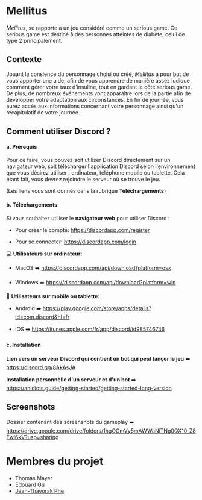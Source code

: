 # Mellitus

*Mellitus*, se rapporte à un jeu considéré comme un serious game. Ce serious game est destiné à des personnes atteintes de diabète, celui de type 2 principalement.

## Contexte

Jouant la consience du personnage choisi ou créé, *Mellitus* a pour but de vous apporter une aide, afin de vous apprendre de manière assez ludique comment gérer votre taux d’insuline, tout en gardant le côté serious game.
De plus, de nombreux événements vont apparaître lors de la partie afin de développer votre adaptation aux circonstances. En fin de journée, vous aurez accés aux informations concernant votre personnage ainsi qu'un récapitulatif de votre journée.

## Comment utiliser Discord ?

#### a. Prérequis

Pour ce faire, vous pouvez soit utiliser Discord directement sur un navigateur web, soit télécharger l'application Discord selon l'environnement que vous désirez utiliser : ordinateur, téléphone mobile ou tablette.
Cela étant fait, vous devrez rejoindre le serveur où se trouve le jeu.

(Les liens vous sont donnés dans la rubrique **Téléchargements**)



#### b. Téléchargements

Si vous souhaitez utiliser le **navigateur web** pour utiliser Discord :
* Pour créer le compte: https://discordapp.com/register

* Pour se connecter: https://discordapp.com/login  

💻 **Utilisateurs sur ordinateur:**
* MacOS ➡️ https://discordapp.com/api/download?platform=osx

* Windows ➡️ https://discordapp.com/api/download?platform=win

📱 **Utilisateurs sur mobile ou tablette:**

* Android ➡️ https://play.google.com/store/apps/details?id=com.discord&hl=fr

* iOS ➡️ https://itunes.apple.com/fr/app/discord/id985746746


#### c. Installation

**Lien vers un serveur Discord qui contient un bot qui peut lançer le jeu** ➡️ https://discord.gg/8AkAsJA

**Installation personnelle d'un serveur et d'un bot** ➡️ https://anidiots.guide/getting-started/getting-started-long-version

## Screenshots

Dossier contenant des screenshots du gameplay ➡️ https://drive.google.com/drive/folders/1hgOGmVy5mAWWaNiTNg0QX10_Z8Fwl6kV?usp=sharing

# Membres du projet 
* Thomas Mayer 
* Edouard Gu
* [Jean-Thavorak Phe](https://jtphe.ddns.net)

